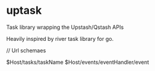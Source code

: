 # uptask
Task library wrapping the Upstash/Qstash APIs

Heavily inspired by river task library for go.

// Url schemaes

$Host/tasks/taskName
$Host/events/eventHandler/event